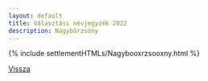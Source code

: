 ```yaml
---
layout: default
title: Választási névjegyzék 2022
description: Nagybörzsöny
---
```


{% include settlementHTMLs/Nagybooxrzsooxny.html %}

[Vissza](../)